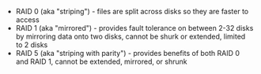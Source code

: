- RAID 0 (aka "striping") - files are split across disks so they are faster to access
- RAID 1 (aka "mirrored") - provides fault tolerance on between 2-32 disks by mirroring data onto two disks, cannot be shurk or extended, limited to 2 disks
- RAID 5 (aka "striping with parity") - provides benefits of both RAID 0 and RAID 1, cannot be extended, mirrored, or shrunk